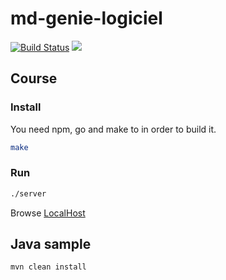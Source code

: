 # md-genie-logiciel

[![Build Status](https://travis-ci.org/ViBiOh/md-genie-logiciel.svg?branch=master)](https://travis-ci.org/ViBiOh/md-genie-logiciel) [![](https://badge.imagelayers.io/vibioh/genie-logiciel:latest.svg)](https://imagelayers.io/?images=vibioh/genie-logiciel:latest 'Get your own badge on imagelayers.io')

## Course

### Install

You need npm, go and make to in order to build it.

```bash
make
```

### Run

```bash
./server
```

Browse [LocalHost](http://localhost:8080)

## Java sample

```bash
mvn clean install
```

